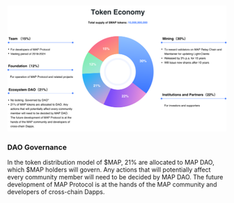 
![](token_economy.png)

### DAO Governance

In the token distribution model of $MAP, 21% are allocated to MAP DAO, which $MAP holders will govern. Any actions that will potentially affect every community member will need to be decided by MAP DAO. The future development of MAP Protocol is at the hands of the MAP community and developers of cross-chain Dapps.
